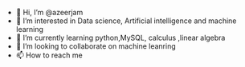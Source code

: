 - 👋 Hi, I’m @azeerjam
- 👀 I’m interested in Data science, Artificial intelligence and machine learning 
- 🌱 I’m currently learning python,MySQL, calculus ,linear algebra 
- 💞️ I’m looking to collaborate on machine leanring 
- 📫 How to reach me 

<!---
azeerjam/azeerjam is a ✨ special ✨ repository because its `README.md` (this file) appears on your GitHub profile.
You can click the Preview link to take a look at your changes.
--->

